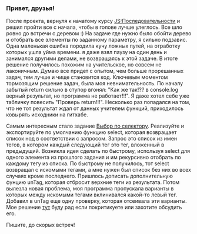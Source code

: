 ### Привет, друзья!

После проекта, вернуля к начатому курсу [JS:Последовательности](https://ru.hexlet.io/courses/sequences) и решил пройти все с начала, чтобы в голове лучше улеглось. Все шло ровно до встречи с деревом :) На задаче где нужно было обойти дерево и отобрать все элементы по заданному параметру, я сильно подзавис. Одна маленькая ошибка породила кучу ложных путей, на отработку которых ушла уйма времени. я даже взял паузу на один день и занимался другими делами, не возвращаясь к этой задаче. В итоге решение получилось похожим на учительское, но совсем не лаконичным. Думаю все придет с опытом, чем больше прорешанных задач, тем лучше и чище становится код. Ключевым моментом тормозящим решение задач, была моя невнимательность. По началу забытый return сильно в ступор вгонял: "Как же так!?? в console.log верный результат, но программа не работает!!!". Я даже хотел себе уже табличку повесить "Проверь return!!!". Несколько раз попадался на том, что не тот результат ждал от данных учителем функций, приходилось ковырять исходники на гитхабе. 

Самым интересным стало задание [Выбор по селектору](https://ru.hexlet.io/challenges/js_sequences_hierarchy). Реализуйте и экспортируйте по умолчанию функцию select, которая возвращает список нод в соответствии с запросом. Запрос это список из имен тегов, в котором каждый следующий тег это тег, вложенный в предыдущий. Возникла идея сделать по быстрому, используя select для одного элемента из прошлого задания и им рекурсивно отобрать по каждому тегу из списка. По быстрому не получилось, тот select возвращал с искомыми тегами, а мне нужен был список без них во всех случаях кроме последнего. Пришлось дописать дополнительную фунцию unTag, которая отбросит верхние теги из результата. Потом вылезла новая проблема, моя программа пропускала варианты в которых между искомыми тегами вклинивался какой-то левый тег. Добавил в unTag еще одну проверку, которая отсеивала эти варианты. Мое решение [тут](https://ru.hexlet.io/code_reviews/62071) буду рад если покритикуете или захотите обсудить его.

Пишите, до скорых встреч!
 